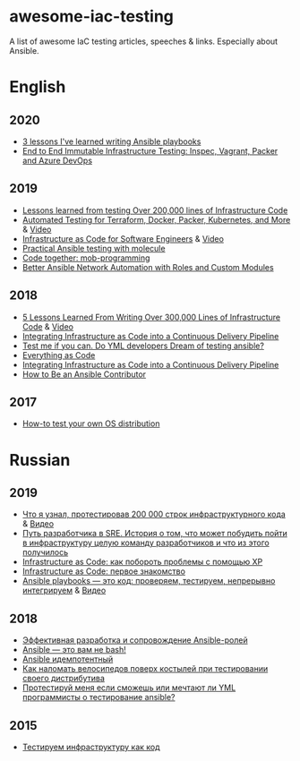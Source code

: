 # awesome-iac-testing
A list of awesome IaC testing articles, speeches &amp; links. Especially about Ansible.

# English
## 2020
* [3 lessons I've learned writing Ansible playbooks](https://opensource.com/article/20/1/ansible-playbooks-lessons)
* [End to End Immutable Infrastructure Testing: Inspec, Vagrant, Packer and Azure DevOps](https://www.youtube.com/watch?v=vNiZbAkomr4)

## 2019
* [Lessons learned from testing Over 200,000 lines of Infrastructure Code](http://www.goncharov.xyz/it/200k_iac.html)
* [Automated Testing for Terraform, Docker, Packer, Kubernetes, and More](https://www.slideshare.net/brikis98/how-to-test-infrastructure-code-automated-testing-for-terraform-kubernetes-docker-packer-and-more) & [Video](https://www.infoq.com/presentations/automated-testing-terraform-docker-packer)
* [Infrastructure as Code for Software Engineers](https://www.hashicorp.com/resources/terraform-at-starbucks-infrastructure-as-code-for-software-engineers) & [Video](https://www.youtube.com/watch?v=2zrhcyv9Yiw)
* [Practical Ansible testing with molecule](https://www.ansible.com/practical-ansible-testing-with-molecule)
* [Code together: mob-programming](https://www.ansible.com/code-together-mob-programming)
* [Better Ansible Network Automation with Roles and Custom Modules](https://www.youtube.com/watch?v=gWM68qAfg8Y)

## 2018
* [5 Lessons Learned From Writing Over 300,000 Lines of Infrastructure Code](https://www.hashicorp.com/resources/lessons-learned-300000-lines-code) & [Video](https://www.youtube.com/watch?v=RTEgE2lcyk4)
* [Integrating Infrastructure as Code into a Continuous Delivery Pipeline](https://www.youtube.com/watch?v=wTunI1mZyp8)
* [Test me if you can. Do YML developers Dream of testing ansible?](http://www.goncharov.xyz/it/test-ansible-roles-via-testkitchen-inside-hyperv.html)
* [Everything as Code](https://www.youtube.com/watch?v=HcmPi7-IVQo)
* [Integrating Infrastructure as Code into a Continuous Delivery Pipeline](https://www.youtube.com/watch?v=wTunI1mZyp8)
* [How to Be an Ansible Contributor](https://www.youtube.com/watch?v=VAbnJcyIMYA)

## 2017
* [How-to test your own OS distribution](http://www.goncharov.xyz/it/how-to-test-custom-os-distr.html)

# Russian
## 2019
* [Что я узнал, протестировав 200 000 строк инфраструктурного кода](http://www.goncharov.xyz/it/200k_iac.html) & [Видео](https://www.youtube.com/watch?v=W53jMaebVJw)
* [Путь разработчика в SRE. История о том, что может побудить пойти в инфраструктуру целую команду разработчиков и что из этого получилось](http://devopsconf.io/moscow/2019/abstracts/5575)
* [Infrastructure as Code: как побороть проблемы с помощью XP](https://habr.com/en/company/dodopizzaio/blog/470620/)
* [Infrastructure as Code: первое знакомство](https://habr.com/en/company/dodopizzadev/blog/465137/)
* [Ansible playbooks — это код: проверяем, тестируем, непрерывно интегрируем](https://habr.com/en/post/488966/) & [Видео](https://www.youtube.com/watch?v=UkP0PGMbWxY)

## 2018
* [Эффективная разработка и сопровождение Ansible-ролей](https://www.youtube.com/watch?v=IzJsBUPXfkE)
* [Ansible — это вам не bash!](https://www.youtube.com/watch?v=LApKSi5tUYo)
* [Ansible идемпотентный](https://www.youtube.com/watch?v=1-lRS05NrLc)
* [Как наломать велосипедов поверх костылей при тестировании своего дистрибутива](https://habr.com/post/342216/)
* [Протестируй меня если сможешь или мечтают ли YML программисты о тестирование ansible?](http://www.goncharov.xyz/it/test-ansible-roles-via-testkitchen-inside-hyperv.html)

## 2015
* [Тестируем инфраструктуру как код](http://rootconf.ru/2015/abstracts/1761)
